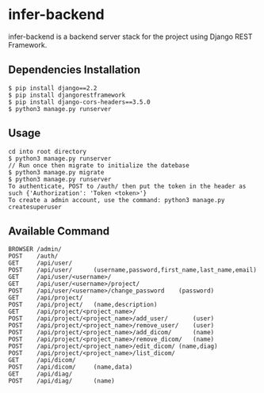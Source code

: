 # infer-backend

infer-backend is a backend server stack for the project using Django REST Framework.

## Dependencies Installation
	
	$ pip install django==2.2
	$ pip install djangorestframework
	$ pip install django-cors-headers==3.5.0
	$ python3 manage.py runserver

## Usage

	cd into root directory
	$ python3 manage.py runserver
	// Run once then migrate to initialize the datebase
	$ python3 manage.py migrate
	$ python3 manage.py runserver
	To authenticate, POST to /auth/ then put the token in the header as such {'Authorization': 'Token <token>'}
	To create a admin account, use the command: python3 manage.py createsuperuser

## Available Command

	BROWSER	/admin/
	POST	/auth/
	GET		/api/user/
	POST	/api/user/		(username,password,first_name,last_name,email)
	GET		/api/user/<username>/
	GET		/api/user/<username>/project/
	POST	/api/user/<username>/change_password	(password)
	GET		/api/project/
	POST	/api/project/	(name,description)
	GET		/api/project/<project_name>/
	POST	/api/project/<project_name>/add_user/		(user)
	POST	/api/project/<project_name>/remove_user/	(user)
	POST	/api/project/<project_name>/add_dicom/		(name)
	POST	/api/project/<project_name>/remove_dicom/	(name)
	POST	/api/project/<project_name>/edit_dicom/	(name,diag)
	POST	/api/project/<project_name>/list_dicom/
	GET		/api/dicom/
	POST	/api/dicom/		(name,data)
	GET		/api/diag/
	POST	/api/diag/		(name)
